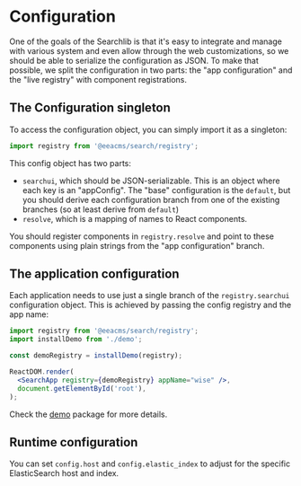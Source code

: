 # Configuration

One of the goals of the Searchlib is that it's easy to integrate and manage
with various system and even allow through the web customizations, so we should
be able to serialize the configuration as JSON. To make that possible, we
split the configuration in two parts: the "app configuration" and the
"live registry" with component registrations.

## The Configuration singleton

To access the configuration object, you can simply import it as a singleton:

```jsx
import registry from '@eeacms/search/registry';
```

This config object has two parts:

  - `searchui`, which should be JSON-serializable. This is an object where each
    key is an "appConfig". The "base" configuration is the `default`, but you
    should derive each configuration branch from one of the existing branches
    (so at least derive from `default`)
  - `resolve`, which is a mapping of names to React components.

You should register components in `registry.resolve` and point to these
components using plain strings from the "app configuration" branch.


## The application configuration

Each application needs to use just a single branch of the `registry.searchui`
configuration object. This is achieved by passing the config registry and the
app name:

```jsx
import registry from '@eeacms/search/registry';
import installDemo from './demo';

const demoRegistry = installDemo(registry);

ReactDOM.render(
  <SearchApp registry={demoRegistry} appName="wise" />,
  document.getElementById('root'),
);
```

Check the [demo](https://github.com/eea/searchlib/tree/main/packages/demo)
package for more details.

## Runtime configuration

You can set `config.host` and `config.elastic_index` to adjust for the specific
ElasticSearch host and index.
